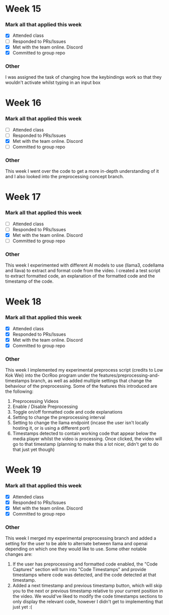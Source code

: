 # Week 15 
### Mark all that applied this week
- [x] Attended class
- [ ] Responded to PRs/Issues
- [x] Met with the team online. Discord
- [x] Committed to group repo

### Other
I was assigned the task of changing how the keybindings work so that they wouldn't activate whilst typing in an input box

# Week 16
### Mark all that applied this week
- [ ] Attended class
- [ ] Responded to PRs/Issues
- [x] Met with the team online. Discord
- [ ] Committed to group repo

### Other
This week I went over the code to get a more in-depth understanding of it and I also looked into the preprocessing concept branch.

# Week 17
### Mark all that applied this week
- [ ] Attended class
- [ ] Responded to PRs/Issues
- [x] Met with the team online. Discord
- [ ] Committed to group repo

### Other
This week I experimented with different AI models to use (llama3, codellama and llava) to extract and format code from the video.
I created a test script to extract formatted code, an explanation of the formatted code and the timestamp of the code.

# Week 18
### Mark all that applied this week
- [x] Attended class
- [x] Responded to PRs/Issues
- [x] Met with the team online. Discord
- [x] Committed to group repo

### Other
This week I implemented my experimental preprocess script (credits to Low Kok Wei) into the OcrRoo program under the features/preprocessing-and-timestamps branch, as well as added multiple settings that change the behaviour of the preprocessing.
Some of the features this introduced are the following:
1. Preprocessing Videos
2. Enable / Disable Preprocessing
3. Toggle on/off formatted code and code explanations
4. Setting to change the preprocessing interval
5. Setting to change the llama endpoint (incase the user isn't locally hosting it, or is using a different port)
6. Timestamps detected to contain working code that appear below the media player whilst the video is processing. Once clicked, the video will go to that timestamp (planning to make this a lot nicer, didn't get to do that just yet though)

# Week 19
### Mark all that applied this week
- [x] Attended class
- [x] Responded to PRs/Issues
- [x] Met with the team online. Discord
- [x] Committed to group repo

### Other
This week I merged my experimental preprocessing branch and added a setting for the user to be able to alternate between llama and openai depending on which one they would like to use. Some other notable changes are:
1. If the user has preprocessing and formatted code enabled, the "Code Captures" section will turn into "Code Timestamps" and provide timestamps where code was detected, and the code detected at that timestamp.
2. Added a next timestamp and previous timestamp button, which will skip you to the next or previous timestamp relative to your current position in the video. We would've liked to modify the code timestamps sections to only display the relevant code, however I didn't get to implementing that just yet :(
